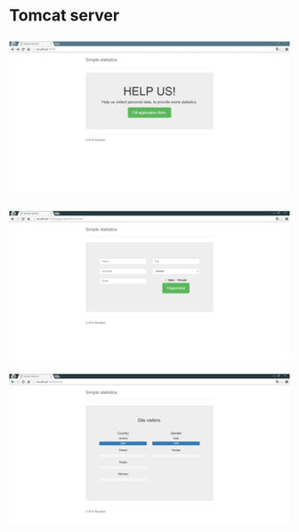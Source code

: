 # Tomcat server

![alt tag](https://github.com/Raveleen/simple-statistics/blob/master/simple-statistics-welcome-page.png)
---
![alt tag](https://github.com/Raveleen/simple-statistics/blob/master/simple-statistics-application-form.png)
---
![alt tag](https://github.com/Raveleen/simple-statistics/blob/master/simple-statistics-results.png)

